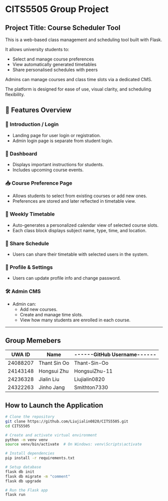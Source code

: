 # CITS5505 Group Project

## Project Title: Course Scheduler Tool
This is a web-based class management and scheduling tool built with Flask.

It allows university students to:

- Select and manage course preferences
- View automatically generated timetables
- Share personalised schedules with peers

Admins can manage courses and class time slots via a dedicated CMS.

The platform is designed for ease of use, visual clarity, and scheduling flexibility.


## 🚀 Features Overview

### 👋 Introduction / Login
- Landing page for user login or registration.
- Admin login page is separate from student login.

### 🎯 Dashboard
- Displays important instructions for students.
- Includes upcoming course events.

### 📥 Course Preference Page
- Allows students to select from existing courses or add new ones.
- Preferences are stored and later reflected in timetable view.

### 📅 Weekly Timetable
- Auto-generates a personalized calendar view of selected course slots.
- Each class block displays subject name, type, time, and location.

### 🔁 Share Schedule
- Users can share their timetable with selected users in the system.

### 🔐 Profile & Settings
- Users can update profile info and change password.

### 🛠 Admin CMS
- Admin can:
  - Add new courses.
  - Create and manage time slots.
  - View how many students are enrolled in each course.

---

## Group Memebers

|  UWA ID    |      Name       |------GitHub Username------|
|------------|-----------------|---------------------------|
|  24088207  |  Thant Sin Oo   |Thant-Sin-Oo|
|  24143148  |  Hongsui Zhu    |HongsuiZhu-11|
|  24236328  |  Jialin Liu     |Liujialin0820|
|  24322263  |  Jinho Jang     |Smithton7330|


## How to Launch the Application

```bash
# Clone the repository
git clone https://github.com/Liujialin0820/CITS5505.git
cd CITS5505

# Create and activate virtual environment
python -m venv venv
source venv/bin/activate  # On Windows: venv\Scripts\activate

# Install dependencies
pip install -r requirements.txt

# Setup database 
flask db init
flask db migrate -m "comment"
flask db upgrade

# Run the Flask app
flask run










